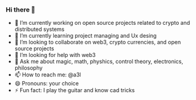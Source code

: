 ### Hi there 👋

- 🔭 I’m currently working on open source projects related to crypto and distributed systems
- 🌱 I’m currently learning project managing and Ux desing
- 👯 I’m looking to collaborate on web3, crypto currencies, and open source projects
- 🤔 I’m looking for help with web3 
- 💬 Ask me about magic, math, physhics, control theory, electronics, philosophy
- 📫 How to reach me: @a3l
- 😄 Pronouns: your choice
- ⚡ Fun fact: I play the guitar and know cad tricks
